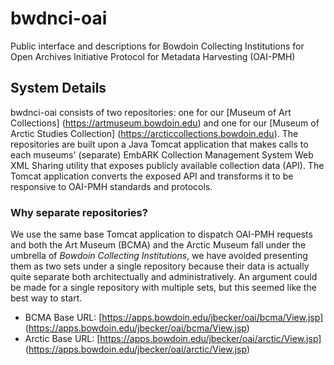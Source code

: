 # bwdnci-oai
Public interface and descriptions for Bowdoin Collecting Institutions for Open Archives Initiative Protocol for Metadata Harvesting (OAI-PMH)

## System Details
bwdnci-oai consists of two repositories: one for our [Museum of Art Collections] (https://artmuseum.bowdoin.edu) and one for our [Museum of Arctic Studies Collection] (https://arcticcollections.bowdoin.edu). The repositories are built upon a Java Tomcat application that makes calls to each museums' (separate) EmbARK Collection Management System Web XML Sharing utility that exposes publicly available collection data (API). The Tomcat application converts the exposed API and transforms it to be responsive to OAI-PMH standards and protocols.

### Why separate repositories?
We use the same base Tomcat application to dispatch OAI-PMH requests and both the Art Museum (BCMA) and the Arctic Museum fall under the umbrella of _Bowdoin Collecting Institutions_, we have avoided presenting them as two sets under a single repository because their data is actually quite separate both architectually and administratively. An argument could be made for a single repository with multiple sets, but this seemed like the best way to start.

- BCMA Base URL: [https://apps.bowdoin.edu/jbecker/oai/bcma/View.jsp] (https://apps.bowdoin.edu/jbecker/oai/bcma/View.jsp)
- Arctic Base URL: [https://apps.bowdoin.edu/jbecker/oai/arctic/View.jsp] (https://apps.bowdoin.edu/jbecker/oai/arctic/View.jsp)
